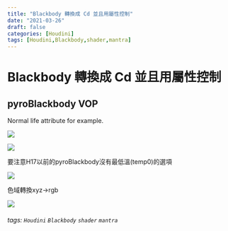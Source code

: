 ```yaml
---
title: "Blackbody 轉換成 Cd 並且用屬性控制"
date: "2021-03-26"
draft: false
categories: [Houdini]
tags: [Houdini,Blackbody,shader,mantra]
---
```

# Blackbody 轉換成 Cd 並且用屬性控制

pyroBlackbody VOP
---

Normal life attribute for example.

![](https://i.imgur.com/VwYeHgS.png)

![](https://i.imgur.com/TrpyupJ.png)

要注意H17以前的pyroBlackbody沒有最低溫(temp0)的選項

![](https://i.imgur.com/WiYr5vT.png)

色域轉換xyz->rgb

![](https://i.imgur.com/sn0A4uR.png)


###### tags: `Houdini` `Blackbody` `shader` `mantra`
